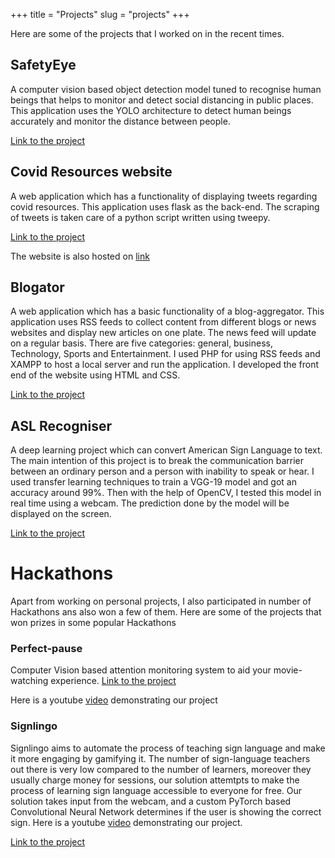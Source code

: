 +++
title = "Projects"
slug = "projects"
+++

Here are some of the projects that I worked on in the recent times.

## SafetyEye
A computer vision based object detection model tuned to recognise human beings that helps to monitor
and detect social distancing in public places. This application uses the YOLO architecture to detect human
beings accurately and monitor the distance between people.

[Link to the project](https://github.com/siddharthc30/SafetyEye)

## Covid Resources website
A web application which has a functionality of displaying tweets regarding covid resources. This application
uses flask as the back-end. The scraping of tweets is taken care of a python script written using tweepy.

[Link to the project](https://github.com/aksHITa47/covid-resources-website)

The website is also hosted on [link]()

## Blogator
A web application which has a basic functionality of a blog-aggregator. This application uses RSS feeds to
collect content from different blogs or news websites and display new articles on one plate. The news
feed will update on a regular basis. There are five categories: general, business, Technology, Sports and
Entertainment. I used PHP for using RSS feeds and XAMPP to host a local server and run the application.
I developed the front end of the website using HTML and CSS.

[Link to the project](https://github.com/siddharthc30/Blog-Aggregator)

## ASL Recogniser
A deep learning project which can convert American Sign Language to text. The main intention of this
project is to break the communication barrier between an ordinary person and a person with inability to
speak or hear. I used transfer learning techniques to train a VGG-19 model and got an accuracy around
99%. Then with the help of OpenCV, I tested this model in real time using a webcam. The prediction
done by the model will be displayed on the screen.

[Link to the project](https://github.com/siddharthc30/American-Sign-Lang-recognition)

# Hackathons

Apart from working on personal projects, I also participated in number of Hackathons ans also won a few of them.
Here are some of the projects that won prizes in some popular Hackathons

### Perfect-pause
Computer Vision based attention monitoring system to aid your movie-watching experience.
[Link to the project](https://github.com/lazyCodes7/perfect-pause)

Here is a youtube [video](https://www.youtube.com/watch?v=FDIZSHDRuGk) demonstrating our project

### Signlingo
Signlingo aims to automate the process of teaching sign language and make it more engaging by gamifying it. The number of sign-language teachers out there is very low compared to the number of learners, moreover they usually charge money for sessions, our solution attemtpts to make the process of learning sign language accessible to everyone for free. Our solution takes input from the webcam, and a custom PyTorch based Convolutional Neural Network determines if the user is showing the correct sign. Here is a youtube [video](https://www.youtube.com/watch?time_continue=2&v=lPl0rA6eCpA&feature=emb_logo) demonstrating our project.

[Link to the project](https://github.com/Mainakdeb/signlingo)




